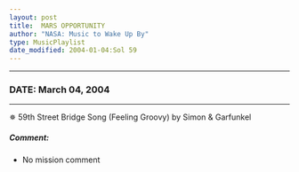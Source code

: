 ```yaml
---
layout: post
title:  MARS OPPORTUNITY
author: "NASA: Music to Wake Up By"
type: MusicPlaylist
date_modified: 2004-01-04:Sol 59
---
```


----
### DATE: March 04, 2004
----
✵ 59th Street Bridge Song (Feeling Groovy) by Simon & Garfunkel

##### Comment:
* No mission comment

